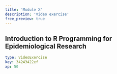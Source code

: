 ```yaml
---
title: 'Module X'
description: 'Video exercise'
free_preview: true
---
```


## Introduction to R Programming for Epidemiological Research

```yaml
type: VideoExercise
key: 34243422ef
xp: 50
```
